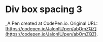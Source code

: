 # Div box spacing 3
 _A Pen created at CodePen.io. Original URL: [https://codepen.io/JalonIU/pen/abOmZQZ](https://codepen.io/JalonIU/pen/abOmZQZ).

 